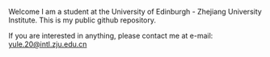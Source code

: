 Welcome
I am a student at the University of Edinburgh - Zhejiang University Institute. This is my public github repository.

If you are interested in anything, please contact me at e-mail: yule.20@intl.zju.edu.cn
